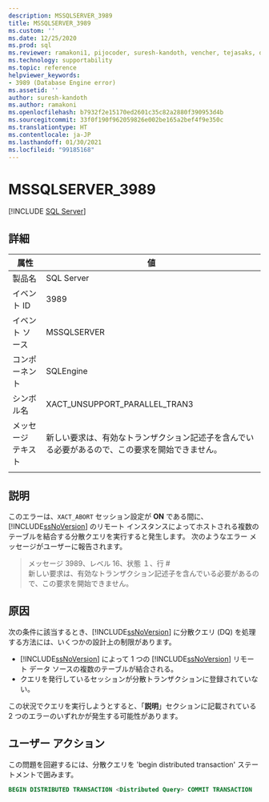 ```yaml
---
description: MSSQLSERVER_3989
title: MSSQLSERVER_3989
ms.custom: ''
ms.date: 12/25/2020
ms.prod: sql
ms.reviewer: ramakoni1, pijocoder, suresh-kandoth, vencher, tejasaks, docast
ms.technology: supportability
ms.topic: reference
helpviewer_keywords:
- 3989 (Database Engine error)
ms.assetid: ''
author: suresh-kandoth
ms.author: ramakoni
ms.openlocfilehash: b7932f2e15170ed2601c35c82a2880f390953d4b
ms.sourcegitcommit: 33f0f190f962059826e002be165a2bef4f9e350c
ms.translationtype: HT
ms.contentlocale: ja-JP
ms.lasthandoff: 01/30/2021
ms.locfileid: "99185168"
---
```

# <a name="mssqlserver_3989"></a>MSSQLSERVER_3989
 [!INCLUDE [SQL Server](../../includes/applies-to-version/sqlserver.md)]

## <a name="details"></a>詳細

|属性|値|
|---|---|
|製品名|SQL Server|
|イベント ID|3989|
|イベント ソース|MSSQLSERVER|
|コンポーネント|SQLEngine|
|シンボル名|XACT_UNSUPPORT_PARALLEL_TRAN3|
|メッセージ テキスト|新しい要求は、有効なトランザクション記述子を含んでいる必要があるので、この要求を開始できません。|
||

## <a name="explanation"></a>説明

このエラーは、`XACT_ABORT` セッション設定が **ON** である間に、[!INCLUDE[ssNoVersion](../../includes/ssnoversion-md.md)] のリモート インスタンスによってホストされる複数のテーブルを結合する分散クエリを実行すると発生します。 次のようなエラー メッセージがユーザーに報告されます。

> メッセージ 3989、レベル 16、状態 １、行 #  
新しい要求は、有効なトランザクション記述子を含んでいる必要があるので、この要求を開始できません。

## <a name="cause"></a>原因

次の条件に該当するとき、[!INCLUDE[ssNoVersion](../../includes/ssnoversion-md.md)] に分散クエリ (DQ) を処理する方法には、いくつかの設計上の制限があります。

- [!INCLUDE[ssNoVersion](../../includes/ssnoversion-md.md)] によって 1 つの [!INCLUDE[ssNoVersion](../../includes/ssnoversion-md.md)] リモート データ ソースの複数のテーブルが結合される。
- クエリを発行しているセッションが分散トランザクションに登録されていない。

この状況でクエリを実行しようとすると、「**説明**」セクションに記載されている 2 つのエラーのいずれかが発生する可能性があります。

## <a name="user-action"></a>ユーザー アクション

この問題を回避するには、分散クエリを 'begin distributed transaction' ステートメントで囲みます。

```sql
BEGIN DISTRIBUTED TRANSACTION <Distributed Query> COMMIT TRANSACTION
```
